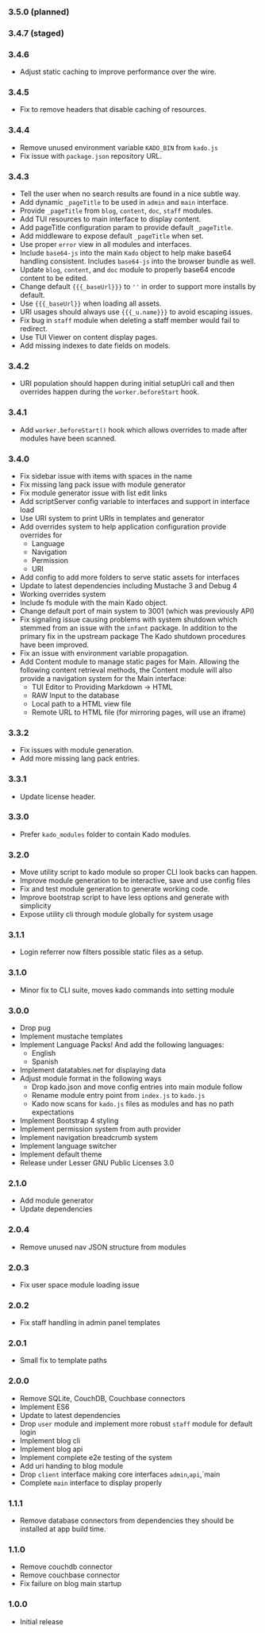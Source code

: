 ### 3.5.0 (planned)

### 3.4.7 (staged)

### 3.4.6
* Adjust static caching to improve performance over the wire.

### 3.4.5
* Fix to remove headers that disable caching of resources.

### 3.4.4
* Remove unused environment variable `KADO_BIN` from `kado.js`
* Fix issue with `package.json` repository URL.

### 3.4.3
* Tell the user when no search results are found in a nice subtle way.
* Add dynamic `_pageTitle` to be used in `admin` and `main` interface.
* Provide `_pageTitle` from `blog`, `content`, `doc`, `staff` modules.
* Add TUI resources to main interface to display content.
* Add pageTitle configuration param to provide default `_pageTitle`.
* Add middleware to expose default `_pageTitle` when set.
* Use proper `error` view in all modules and interfaces.
* Include `base64-js` into the main `Kado` object to help make base64
handling consistent. Includes `base64-js` into the browser bundle as well.
* Update `blog`, `content`, and `doc` module to properly base64 encode
content to be edited.
* Change default `{{{_baseUrl}}}` to `''` in order to support more installs
by default.
* Use `{{{_baseUrl}}` when loading all assets.
* URI usages should always use `{{{_u.name}}}` to avoid escaping issues.
* Fix bug in `staff` module when deleting a staff member would fail to redirect.
* Use TUI Viewer on content display pages.
* Add missing indexes to date fields on models.

### 3.4.2
* URI population should happen during initial setupUri call and then overrides
happen during the `worker.beforeStart` hook.

### 3.4.1
* Add `worker.beforeStart()` hook which allows overrides to made after
modules have been scanned.

### 3.4.0
* Fix sidebar issue with items with spaces in the name
* Fix missing lang pack issue with module generator
* Fix module generator issue with list edit links
* Add scriptServer config variable to interfaces and support in interface load
* Use URI system to print URIs in templates and generator
* Add overrides system to help application configuration provide overrides for
  * Language
  * Navigation
  * Permission
  * URI
* Add config to add more folders to serve static assets for interfaces
* Update to latest dependencies including Mustache 3 and Debug 4
* Working overrides system
* Include fs module with the main Kado object.
* Change default port of main system to 3001 (which was previously API)
* Fix signaling issue causing problems with system shutdown which stemmed
from an issue with the `infant` package. In addition to the primary fix in
the upstream package  The Kado shutdown procedures have been improved.
* Fix an issue with environment variable propagation.
* Add Content module to manage static pages for Main. Allowing the following
content retrieval methods, the Content module will also provide a navigation system
for the Main interface:
  * TUI Editor to Providing Markdown -> HTML
  * RAW Input to the database
  * Local path to a HTML view file
  * Remote URL to HTML file (for mirroring pages, will use an iframe)

### 3.3.2
* Fix issues with module generation.
* Add more missing lang pack entries.

### 3.3.1
* Update license header.

### 3.3.0
* Prefer `kado_modules` folder to contain Kado modules.

### 3.2.0
* Move utility script to kado module so proper CLI look backs can happen.
* Improve module generation to be interactive, save and use config files
* Fix and test module generation to generate working code.
* Improve bootstrap script to have less options and generate with simplicity
* Expose utility cli through module globally for system usage

### 3.1.1
* Login referrer now filters possible static files as a setup.

### 3.1.0
* Minor fix to CLI suite, moves kado commands into setting module

### 3.0.0
* Drop pug
* Implement mustache templates
* Implement Language Packs! And add the following languages:
  * English
  * Spanish
* Implement datatables.net for displaying data
* Adjust module format in the following ways
  * Drop kado.json and move config entries into main module follow
  * Rename module entry point from `index.js` to `kado.js`
  * Kado now scans for `kado.js` files as modules and has no path expectations
* Implement Bootstrap 4 styling
* Implement permission system from auth provider
* Implement navigation breadcrumb system
* Implement language switcher
* Implement default theme
* Release under Lesser GNU Public Licenses 3.0

### 2.1.0
* Add module generator
* Update dependencies

### 2.0.4
* Remove unused nav JSON structure from modules

### 2.0.3
* Fix user space module loading issue

### 2.0.2
* Fix staff handling in admin panel templates

### 2.0.1
* Small fix to template paths

### 2.0.0
* Remove SQLite, CouchDB, Couchbase connectors
* Implement ES6
* Update to latest dependencies
* Drop `user` module and implement more robust `staff` module for default login
* Implement blog cli
* Implement blog api
* Implement complete e2e testing of the system
* Add uri handing to blog module
* Drop `client` interface making core interfaces `admin`,`api`,`main
* Complete `main` interface to display properly

### 1.1.1
* Remove database connectors from dependencies they should be installed at
app build time.

### 1.1.0
* Remove couchdb connector
* Remove couchbase connector
* Fix failure on blog main startup

### 1.0.0
* Initial release

